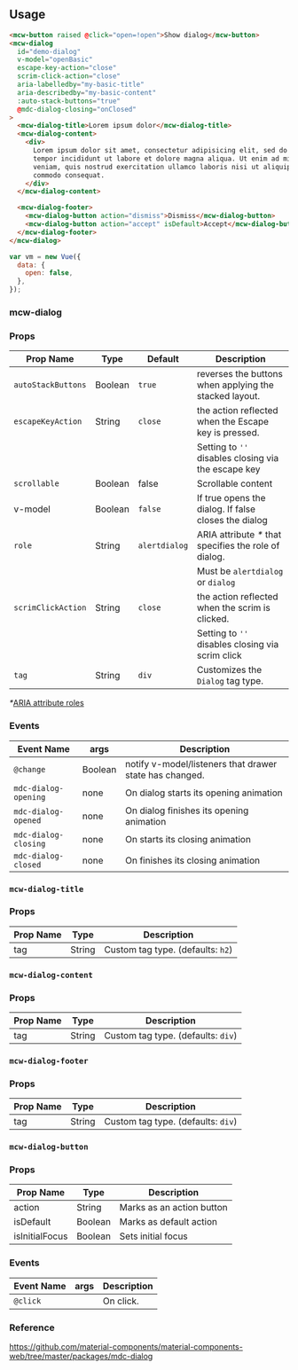 ## Usage

```html
<mcw-button raised @click="open=!open">Show dialog</mcw-button>
<mcw-dialog
  id="demo-dialog"
  v-model="openBasic"
  escape-key-action="close"
  scrim-click-action="close"
  aria-labelledby="my-basic-title"
  aria-describedby="my-basic-content"
  :auto-stack-buttons="true"
  @mdc-dialog-closing="onClosed"
>
  <mcw-dialog-title>Lorem ipsum dolor</mcw-dialog-title>
  <mcw-dialog-content>
    <div>
      Lorem ipsum dolor sit amet, consectetur adipisicing elit, sed do eiusmod
      tempor incididunt ut labore et dolore magna aliqua. Ut enim ad minim
      veniam, quis nostrud exercitation ullamco laboris nisi ut aliquip ex ea
      commodo consequat.
    </div>
  </mcw-dialog-content>

  <mcw-dialog-footer>
    <mcw-dialog-button action="dismiss">Dismiss</mcw-dialog-button>
    <mcw-dialog-button action="accept" isDefault>Accept</mcw-dialog-button>
  </mcw-dialog-footer>
</mcw-dialog>
```

```javascript
var vm = new Vue({
  data: {
    open: false,
  },
});
```

### mcw-dialog

### Props

| Prop Name          | Type    | Default       | Description                                            |
| ------------------ | ------- | ------------- | ------------------------------------------------------ |
| `autoStackButtons` | Boolean | `true`        | reverses the buttons when applying the stacked layout. |
| `escapeKeyAction`  | String  | `close`       | the action reflected when the Escape key is pressed.   |
|                    |         |               | Setting to `''` disables closing via the escape key    |
| `scrollable`       | Boolean | false         | Scrollable content                                     |
| v-model            | Boolean | `false`       | If true opens the dialog. If false closes the dialog   |
| `role`             | String  | `alertdialog` | ARIA attribute _\*_ that specifies the role of dialog. |
|                    |         |               | Must be `alertdialog` or `dialog`                      |
| `scrimClickAction` | String  | `close`       | the action reflected when the scrim is clicked.        |
|                    |         |               | Setting to `''` disables closing via scrim click       |
| `tag`              | String  | `div`         | Customizes the `Dialog` tag type.                      |

_\*_[ARIA attribute roles](https://developer.mozilla.org/en-US/docs/Web/Accessibility/ARIA/Roles/dialog_role)

### Events

| Event Name           | args    | Description                                             |
| -------------------- | ------- | ------------------------------------------------------- |
| `@change`            | Boolean | notify v-model/listeners that drawer state has changed. |
| `mdc-dialog-opening` | none    | On dialog starts its opening animation                  |
| `mdc-dialog-opened`  | none    | On dialog finishes its opening animation                |
| `mdc-dialog-closing` | none    | On starts its closing animation                         |
| `mdc-dialog-closed`  | none    | On finishes its closing animation                       |

### `mcw-dialog-title`

### Props

| Prop Name | Type   | Description                       |
| --------- | ------ | --------------------------------- |
| tag       | String | Custom tag type. (defaults: `h2`) |

### `mcw-dialog-content`

### Props

| Prop Name | Type   | Description                        |
| --------- | ------ | ---------------------------------- |
| tag       | String | Custom tag type. (defaults: `div`) |

### `mcw-dialog-footer`

### Props

| Prop Name | Type   | Description                        |
| --------- | ------ | ---------------------------------- |
| tag       | String | Custom tag type. (defaults: `div`) |

### `mcw-dialog-button`

### Props

| Prop Name      | Type    | Description               |
| -------------- | ------- | ------------------------- |
| action         | String  | Marks as an action button |
| isDefault      | Boolean | Marks as default action   |
| isInitialFocus | Boolean | Sets initial focus        |

### Events

| Event Name | args | Description |
| ---------- | ---- | ----------- |
| `@click`   |      | On click.   |

### Reference

<https://github.com/material-components/material-components-web/tree/master/packages/mdc-dialog>
